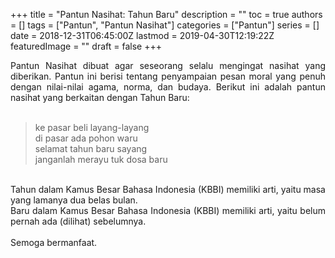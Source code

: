 +++
title = "Pantun Nasihat: Tahun Baru"
description = ""
toc = true
authors = []
tags = ["Pantun", "Pantun Nasihat"]
categories = ["Pantun"]
series = []
date = 2018-12-31T06:45:00Z
lastmod = 2019-04-30T12:19:22Z
featuredImage = ""
draft = false
+++

<div style="text-align: justify;">Pantun Nasihat dibuat agar seseorang selalu mengingat nasihat yang diberikan. Pantun ini berisi tentang penyampaian pesan moral yang penuh dengan nilai-nilai agama, norma, dan budaya. Berikut ini adalah pantun nasihat yang berkaitan dengan Tahun Baru:<br /><br />
<blockquote class="tr_bq">ke pasar beli layang-layang<br />di pasar ada pohon waru<br />selamat tahun baru sayang<br />janganlah merayu tuk dosa baru</blockquote><br />
Tahun dalam Kamus Besar Bahasa Indonesia (KBBI) memiliki arti, yaitu masa yang lamanya dua belas bulan.<br />Baru dalam Kamus Besar Bahasa Indonesia (KBBI) memiliki arti, yaitu belum pernah ada (dilihat) sebelumnya.<br /><br />
Semoga bermanfaat.</div>

